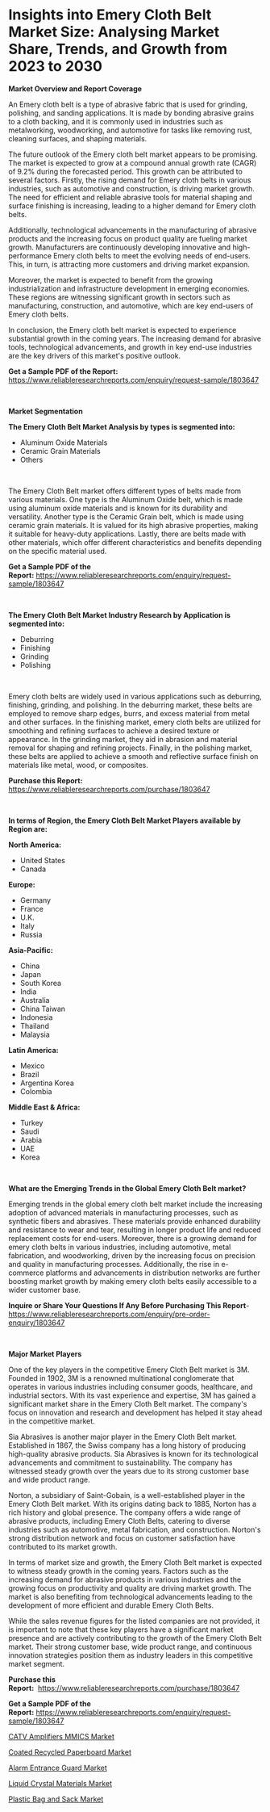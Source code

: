 <p><h1>Insights into Emery Cloth Belt Market Size: Analysing Market Share, Trends, and Growth from 2023 to 2030</h1></p><p><strong>Market Overview and Report Coverage</strong></p>
<p><p>An Emery cloth belt is a type of abrasive fabric that is used for grinding, polishing, and sanding applications. It is made by bonding abrasive grains to a cloth backing, and it is commonly used in industries such as metalworking, woodworking, and automotive for tasks like removing rust, cleaning surfaces, and shaping materials.</p><p>The future outlook of the Emery cloth belt market appears to be promising. The market is expected to grow at a compound annual growth rate (CAGR) of 9.2% during the forecasted period. This growth can be attributed to several factors. Firstly, the rising demand for Emery cloth belts in various industries, such as automotive and construction, is driving market growth. The need for efficient and reliable abrasive tools for material shaping and surface finishing is increasing, leading to a higher demand for Emery cloth belts.</p><p>Additionally, technological advancements in the manufacturing of abrasive products and the increasing focus on product quality are fueling market growth. Manufacturers are continuously developing innovative and high-performance Emery cloth belts to meet the evolving needs of end-users. This, in turn, is attracting more customers and driving market expansion.</p><p>Moreover, the market is expected to benefit from the growing industrialization and infrastructure development in emerging economies. These regions are witnessing significant growth in sectors such as manufacturing, construction, and automotive, which are key end-users of Emery cloth belts.</p><p>In conclusion, the Emery cloth belt market is expected to experience substantial growth in the coming years. The increasing demand for abrasive tools, technological advancements, and growth in key end-use industries are the key drivers of this market's positive outlook.</p></p>
<p><strong>Get a Sample PDF of the Report:</strong> <a href="https://www.reliableresearchreports.com/enquiry/request-sample/1803647">https://www.reliableresearchreports.com/enquiry/request-sample/1803647</a></p>
<p>&nbsp;</p>
<p><strong>Market Segmentation</strong></p>
<p><strong>The Emery Cloth Belt Market Analysis by types is segmented into:</strong></p>
<p><ul><li>Aluminum Oxide Materials</li><li>Ceramic Grain Materials</li><li>Others</li></ul></p>
<p>&nbsp;</p>
<p><p>The Emery Cloth Belt market offers different types of belts made from various materials. One type is the Aluminum Oxide belt, which is made using aluminum oxide materials and is known for its durability and versatility. Another type is the Ceramic Grain belt, which is made using ceramic grain materials. It is valued for its high abrasive properties, making it suitable for heavy-duty applications. Lastly, there are belts made with other materials, which offer different characteristics and benefits depending on the specific material used.</p></p>
<p><strong>Get a Sample PDF of the Report:</strong>&nbsp;<a href="https://www.reliableresearchreports.com/enquiry/request-sample/1803647">https://www.reliableresearchreports.com/enquiry/request-sample/1803647</a></p>
<p>&nbsp;</p>
<p><strong>The Emery Cloth Belt Market Industry Research by Application is segmented into:</strong></p>
<p><ul><li>Deburring</li><li>Finishing</li><li>Grinding</li><li>Polishing</li></ul></p>
<p>&nbsp;</p>
<p><p>Emery cloth belts are widely used in various applications such as deburring, finishing, grinding, and polishing. In the deburring market, these belts are employed to remove sharp edges, burrs, and excess material from metal and other surfaces. In the finishing market, emery cloth belts are utilized for smoothing and refining surfaces to achieve a desired texture or appearance. In the grinding market, they aid in abrasion and material removal for shaping and refining projects. Finally, in the polishing market, these belts are applied to achieve a smooth and reflective surface finish on materials like metal, wood, or composites.</p></p>
<p><strong>Purchase this Report:</strong>&nbsp; <a href="https://www.reliableresearchreports.com/purchase/1803647">https://www.reliableresearchreports.com/purchase/1803647</a></p>
<p>&nbsp;</p>
<p><strong>In terms of Region, the Emery Cloth Belt Market Players available by Region are:</strong></p>
<p>
    <p> <strong> North America: </strong>
        <ul>
            <li>United States</li>
            <li>Canada</li>
        </ul>
        </p> 
    <p> <strong> Europe: </strong>
        <ul>
            <li>Germany</li>
            <li>France</li>
            <li>U.K.</li>
            <li>Italy</li>
            <li>Russia</li>
        </ul>
        </p> 
    <p> <strong> Asia-Pacific: </strong>
        <ul>
            <li>China</li>
            <li>Japan</li>
            <li>South Korea</li>
            <li>India</li>
            <li>Australia</li>
            <li>China Taiwan</li>
            <li>Indonesia</li>
            <li>Thailand</li>
            <li>Malaysia</li>
        </ul>
        </p> 
    <p> <strong> Latin America: </strong>
        <ul>
            <li>Mexico</li>
            <li>Brazil</li>
            <li>Argentina Korea</li>
            <li>Colombia</li>
        </ul>
        </p> 
    <p> <strong> Middle East & Africa: </strong>
        <ul>
            <li>Turkey</li>
            <li>Saudi</li>
            <li>Arabia</li>
            <li>UAE</li>
            <li>Korea</li>
        </ul>
    </p>
    </p>
<p>&nbsp;</p>
<p><strong>What are the Emerging Trends in the Global Emery Cloth Belt market?</strong></p>
<p><p>Emerging trends in the global emery cloth belt market include the increasing adoption of advanced materials in manufacturing processes, such as synthetic fibers and abrasives. These materials provide enhanced durability and resistance to wear and tear, resulting in longer product life and reduced replacement costs for end-users. Moreover, there is a growing demand for emery cloth belts in various industries, including automotive, metal fabrication, and woodworking, driven by the increasing focus on precision and quality in manufacturing processes. Additionally, the rise in e-commerce platforms and advancements in distribution networks are further boosting market growth by making emery cloth belts easily accessible to a wider customer base.</p></p>
<p><strong>Inquire or Share Your Questions If Any Before Purchasing This Report</strong>- <a href="https://www.reliableresearchreports.com/enquiry/pre-order-enquiry/1803647">https://www.reliableresearchreports.com/enquiry/pre-order-enquiry/1803647</a></p>
<p>&nbsp;</p>
<p><strong>Major Market Players</strong></p>
<p><p>One of the key players in the competitive Emery Cloth Belt market is 3M. Founded in 1902, 3M is a renowned multinational conglomerate that operates in various industries including consumer goods, healthcare, and industrial sectors. With its vast experience and expertise, 3M has gained a significant market share in the Emery Cloth Belt market. The company's focus on innovation and research and development has helped it stay ahead in the competitive market.</p><p>Sia Abrasives is another major player in the Emery Cloth Belt market. Established in 1867, the Swiss company has a long history of producing high-quality abrasive products. Sia Abrasives is known for its technological advancements and commitment to sustainability. The company has witnessed steady growth over the years due to its strong customer base and wide product range.</p><p>Norton, a subsidiary of Saint-Gobain, is a well-established player in the Emery Cloth Belt market. With its origins dating back to 1885, Norton has a rich history and global presence. The company offers a wide range of abrasive products, including Emery Cloth Belts, catering to diverse industries such as automotive, metal fabrication, and construction. Norton's strong distribution network and focus on customer satisfaction have contributed to its market growth.</p><p>In terms of market size and growth, the Emery Cloth Belt market is expected to witness steady growth in the coming years. Factors such as the increasing demand for abrasive products in various industries and the growing focus on productivity and quality are driving market growth. The market is also benefiting from technological advancements leading to the development of more efficient and durable Emery Cloth Belts.</p><p>While the sales revenue figures for the listed companies are not provided, it is important to note that these key players have a significant market presence and are actively contributing to the growth of the Emery Cloth Belt market. Their strong customer base, wide product range, and continuous innovation strategies position them as industry leaders in this competitive market segment.</p></p>
<p><strong>Purchase this Report:</strong>&nbsp;&nbsp;<a href="https://www.reliableresearchreports.com/purchase/1803647">https://www.reliableresearchreports.com/purchase/1803647</a></p>
<p></p>
<p><strong>Get a Sample PDF of the Report:</strong>&nbsp;<a href="https://www.reliableresearchreports.com/enquiry/request-sample/1803647">https://www.reliableresearchreports.com/enquiry/request-sample/1803647</a></p>
<p><p><a href="https://medium.com/@joanacasper19/catv-amplifiers-mmics-market-the-key-to-successful-business-strategy-forecast-till-2030-ab14e8d97fa8">CATV Amplifiers MMICS Market</a></p><p><a href="https://github.com/melchekhinf/Market-Research-Report-List-1/blob/main/coated-recycled-paperboard-market.md">Coated Recycled Paperboard Market</a></p><p><a href="https://medium.com/@cierrahayes645/alarm-entrance-guard-market-furnishes-information-on-market-share-market-trends-and-market-growth-cb550a6808dc">Alarm Entrance Guard Market</a></p><p><a href="https://github.com/sndrkn/Market-Research-Report-List-1/blob/main/liquid-crystal-materials-market.md">Liquid Crystal Materials Market</a></p><p><a href="https://medium.com/@isomjohnson/plastic-bag-and-sack-market-size-market-outlook-and-market-forecast-2023-to-2030-2d1e3710ab31">Plastic Bag and Sack Market</a></p></p>